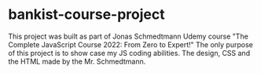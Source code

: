 # bankist-course-project
This project was built as part of Jonas Schmedtmann Udemy course "The Complete JavaScript Course 2022: From Zero to Expert!" The only purpose of this project is to show case my JS coding abilities. The design, CSS and the HTML made by the Mr. Schmedtmann.
